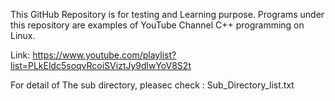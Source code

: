 This GitHub Repository is for testing and Learning purpose. Programs under this repository are examples of YouTube Channel C++ programming on Linux.

Link: https://www.youtube.com/playlist?list=PLkEldc5soqvRcoiSViztJy9dlwYoV8S2t

For detail of The sub directory, pleasec check : Sub_Directory_list.txt
